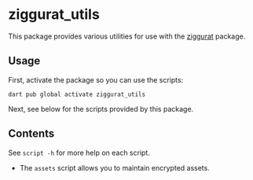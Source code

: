 # ziggurat_utils

This package provides various utilities for use with the [ziggurat](https://pub.dev/packages/ziggurat) package.

## Usage

First, activate the package so you can use the scripts:

```shell
dart pub global activate ziggurat_utils
```

Next, see below for the scripts provided by this package.

## Contents

See `script -h` for more help on each script.

- The `assets` script allows you to maintain encrypted assets.
